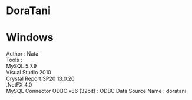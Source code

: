 # DoraTani
# Windows 
Author : Nata <br>
Tools : <br>
	MySQL 5.7.9 <br>
	Visual Studio 2010 <br>
	Crystal Report SP20 13.0.20 <br>
	.NetFX 4.0 <br>
	MySQL Connector ODBC x86 (32bit) : ODBC Data Source Name : doratani <br>
